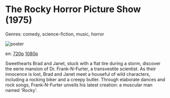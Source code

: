 # The Rocky Horror Picture Show (1975)

Genres: comedy, science-fiction, music, horror

![poster](http://image.tmdb.org/t/p/w500/v2NC7o8f7AZvQbOAwrfRbe5Z106.jpg)

en:
  [720p](magnet:?xt=urn:btih:C96BB494C3189B9B722C6AD05F10F9B986B72F29&tr=udp://glotorrents.pw:6969/announce&tr=udp://tracker.opentrackr.org:1337/announce&tr=udp://torrent.gresille.org:80/announce&tr=udp://tracker.openbittorrent.com:80&tr=udp://tracker.coppersurfer.tk:6969&tr=udp://tracker.leechers-paradise.org:6969&tr=udp://p4p.arenabg.ch:1337&tr=udp://tracker.internetwarriors.net:1337)
  [1080p](magnet:?xt=urn:btih:535EC9BAF71D226315975C53CF021319913226ED&tr=udp://glotorrents.pw:6969/announce&tr=udp://tracker.opentrackr.org:1337/announce&tr=udp://torrent.gresille.org:80/announce&tr=udp://tracker.openbittorrent.com:80&tr=udp://tracker.coppersurfer.tk:6969&tr=udp://tracker.leechers-paradise.org:6969&tr=udp://p4p.arenabg.ch:1337&tr=udp://tracker.internetwarriors.net:1337)
  


Sweethearts Brad and Janet, stuck with a flat tire during a storm, discover the eerie mansion of Dr. Frank-N-Furter, a transvestite scientist. As their innocence is lost, Brad and Janet meet a houseful of wild characters, including a rocking biker and a creepy butler. Through elaborate dances and rock songs, Frank-N-Furter unveils his latest creation: a muscular man named 'Rocky'.